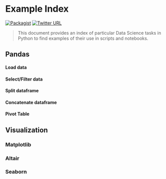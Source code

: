 # Example Index
[![Packagist](https://img.shields.io/packagist/l/doctrine/orm.svg?maxAge=2592000)](https://github.com/mkudija/Aircraft-Spec-Charts/blob/master/LICENSE)
[![Twitter URL](https://img.shields.io/twitter/url/http/shields.io.svg?style=social&maxAge=2592000)](https://twitter.com/mkudija)

> This document provides an index of particular Data Science tasks in Python to find examples of their use in scripts and notebooks.

## Pandas
#### Load data
#### Select/Filter data
#### Split dataframe
#### Concatenate dataframe
#### Pivot Table



## Visualization

### Matplotlib

### Altair

### Seaborn